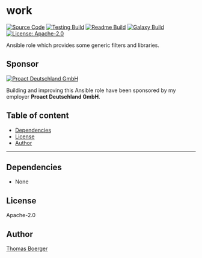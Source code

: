 # work

[![Source Code](https://img.shields.io/badge/github-source%20code-blue?logo=github&logoColor=white)](https://github.com/rolehippie/helpers) [![Testing Build](https://github.com/rolehippie/helpers/workflows/testing/badge.svg)](https://github.com/rolehippie/helpers/actions?query=workflow%3Atesting) [![Readme Build](https://github.com/rolehippie/helpers/workflows/readme/badge.svg)](https://github.com/rolehippie/helpers/actions?query=workflow%3Areadme) [![Galaxy Build](https://github.com/rolehippie/helpers/workflows/galaxy/badge.svg)](https://github.com/rolehippie/helpers/actions?query=workflow%3Agalaxy) [![License: Apache-2.0](https://img.shields.io/github/license/rolehippie/helpers)](https://github.com/rolehippie/helpers/blob/master/LICENSE) 

Ansible role which provides some generic filters and libraries. 

## Sponsor 

[![Proact Deutschland GmbH](https://proact.eu/wp-content/uploads/2020/03/proact-logo.png)](https://proact.eu) 

Building and improving this Ansible role have been sponsored by my employer **Proact Deutschland GmbH**.

## Table of content

* [Dependencies](#dependencies)
* [License](#license)
* [Author](#author)

---

## Dependencies

* None

## License

Apache-2.0

## Author

[Thomas Boerger](https://github.com/tboerger)
